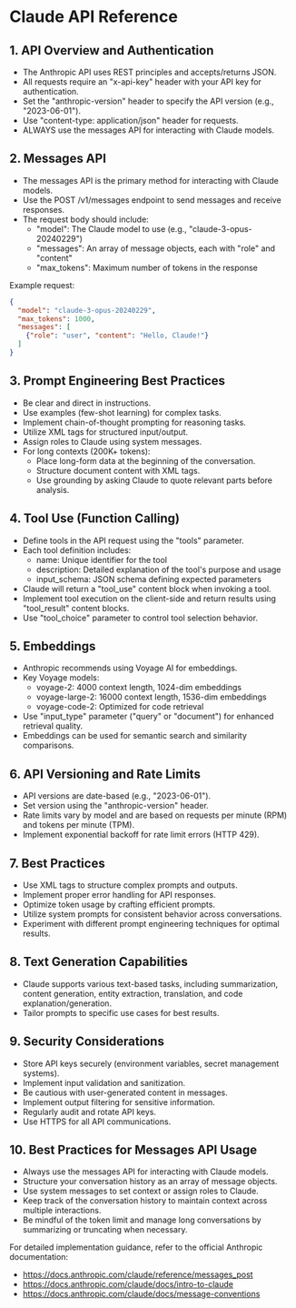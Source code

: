 # Claude API Reference

## 1. API Overview and Authentication

- The Anthropic API uses REST principles and accepts/returns JSON.
- All requests require an "x-api-key" header with your API key for authentication.
- Set the "anthropic-version" header to specify the API version (e.g., "2023-06-01").
- Use "content-type: application/json" header for requests.
- ALWAYS use the messages API for interacting with Claude models.

## 2. Messages API

- The messages API is the primary method for interacting with Claude models.
- Use the POST /v1/messages endpoint to send messages and receive responses.
- The request body should include:
  - "model": The Claude model to use (e.g., "claude-3-opus-20240229")
  - "messages": An array of message objects, each with "role" and "content"
  - "max_tokens": Maximum number of tokens in the response

Example request:
```json
{
  "model": "claude-3-opus-20240229",
  "max_tokens": 1000,
  "messages": [
    {"role": "user", "content": "Hello, Claude!"}
  ]
}
```

## 3. Prompt Engineering Best Practices

- Be clear and direct in instructions.
- Use examples (few-shot learning) for complex tasks.
- Implement chain-of-thought prompting for reasoning tasks.
- Utilize XML tags for structured input/output.
- Assign roles to Claude using system messages.
- For long contexts (200K+ tokens):
  - Place long-form data at the beginning of the conversation.
  - Structure document content with XML tags.
  - Use grounding by asking Claude to quote relevant parts before analysis.

## 4. Tool Use (Function Calling)

- Define tools in the API request using the "tools" parameter.
- Each tool definition includes:
  - name: Unique identifier for the tool
  - description: Detailed explanation of the tool's purpose and usage
  - input_schema: JSON schema defining expected parameters
- Claude will return a "tool_use" content block when invoking a tool.
- Implement tool execution on the client-side and return results using "tool_result" content blocks.
- Use "tool_choice" parameter to control tool selection behavior.

## 5. Embeddings

- Anthropic recommends using Voyage AI for embeddings.
- Key Voyage models:
  - voyage-2: 4000 context length, 1024-dim embeddings
  - voyage-large-2: 16000 context length, 1536-dim embeddings
  - voyage-code-2: Optimized for code retrieval
- Use "input_type" parameter ("query" or "document") for enhanced retrieval quality.
- Embeddings can be used for semantic search and similarity comparisons.

## 6. API Versioning and Rate Limits

- API versions are date-based (e.g., "2023-06-01").
- Set version using the "anthropic-version" header.
- Rate limits vary by model and are based on requests per minute (RPM) and tokens per minute (TPM).
- Implement exponential backoff for rate limit errors (HTTP 429).

## 7. Best Practices

- Use XML tags to structure complex prompts and outputs.
- Implement proper error handling for API responses.
- Optimize token usage by crafting efficient prompts.
- Utilize system prompts for consistent behavior across conversations.
- Experiment with different prompt engineering techniques for optimal results.

## 8. Text Generation Capabilities

- Claude supports various text-based tasks, including summarization, content generation, entity extraction, translation, and code explanation/generation.
- Tailor prompts to specific use cases for best results.

## 9. Security Considerations

- Store API keys securely (environment variables, secret management systems).
- Implement input validation and sanitization.
- Be cautious with user-generated content in messages.
- Implement output filtering for sensitive information.
- Regularly audit and rotate API keys.
- Use HTTPS for all API communications.

## 10. Best Practices for Messages API Usage

- Always use the messages API for interacting with Claude models.
- Structure your conversation history as an array of message objects.
- Use system messages to set context or assign roles to Claude.
- Keep track of the conversation history to maintain context across multiple interactions.
- Be mindful of the token limit and manage long conversations by summarizing or truncating when necessary.

For detailed implementation guidance, refer to the official Anthropic documentation:
- https://docs.anthropic.com/claude/reference/messages_post
- https://docs.anthropic.com/claude/docs/intro-to-claude
- https://docs.anthropic.com/claude/docs/message-conventions
